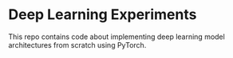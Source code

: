 # Deep Learning Experiments

This repo contains code about implementing deep learning model architectures from scratch using PyTorch.
